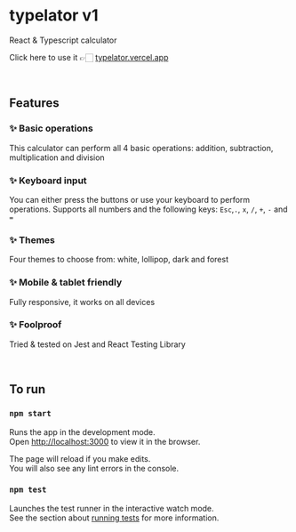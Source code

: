 # typelator v1

React & Typescript calculator

Click here to use it 👉🏻 [typelator.vercel.app](http://typelator.vercel.app)

<br> 

## Features

### ✨ Basic operations
This calculator can perform all 4 basic operations: addition, subtraction, multiplication and division
### ✨ Keyboard input
You can either press the buttons or use your keyboard to perform operations. Supports all numbers and the following keys: `Esc`,`.`, `x`, `/`, `+`, `-` and `=`
### ✨ Themes
Four themes to choose from: white, lollipop, dark and forest
### ✨ Mobile & tablet friendly
Fully responsive, it works on all devices
### ✨ Foolproof
Tried & tested on Jest and React Testing Library

<br>

## To run

### `npm start`

Runs the app in the development mode.\
Open [http://localhost:3000](http://localhost:3000) to view it in the browser.

The page will reload if you make edits.\
You will also see any lint errors in the console.

### `npm test`

Launches the test runner in the interactive watch mode.\
See the section about [running tests](https://facebook.github.io/create-react-app/docs/running-tests) for more information.